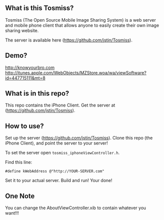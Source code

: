 ## What is this Tosmiss?

Tosmiss (The Open Source Mobile Image Sharing System) is a web server and mobile phone client that allows anyone to easily create their own image sharing website.

The server is available here (https://github.com/jstin/Tosmiss).

## Demo?

http://knowyourbro.com
http://itunes.apple.com/WebObjects/MZStore.woa/wa/viewSoftware?id=447715111&mt=8

## What is in this repo?

This repo contains the iPhone Client. Get the server at (https://github.com/jstin/Tosmiss).

## How to use?

Set up the server (https://github.com/jstin/Tosmiss). Clone this repo (the iPhone Client), and point the server to your server!

To set the server open `tosmiss_iphoneViewController.h`.

Find this line:

	#define kWebAddress @"http://YOUR-SERVER.com"

Set it to your actual server. Build and run! Your done!

## One Note

You can change the AboutViewController.xib to contain whatever you want!!!
